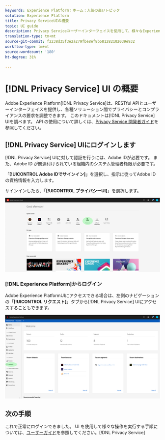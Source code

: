 ```yaml
---
keywords: Experience Platform；ホーム；人気の高いトピック
solution: Experience Platform
title: Privacy ServiceUIの概要
topic: UI guide
description: Privacy Serviceユーザーインターフェイスを使用して、様々なExperience Cloudアプリケーション間でプライバシーリクエストを調整および監視し始めます。
translation-type: tm+mt
source-git-commit: f2238d35f3e2a279fbe8ef8b581282102039e932
workflow-type: tm+mt
source-wordcount: '180'
ht-degree: 31%

---
```



# [!DNL Privacy Service] UI の概要

Adobe Experience Platform[!DNL Privacy Service]は、RESTful APIとユーザーインターフェイスを提供し、各種ソリューション間でプライバシーとコンプライアンスの要求を調整できます。 このドキュメントは[!DNL Privacy Service] UIを調べます。 API の使用について詳しくは、[Privacy Service 開発者ガイド](../api/getting-started.md)を参照してください。

## [!DNL Privacy Service] UIにログインします

[!DNL Privacy Service] UIに対して認証を行うには、Adobe IDが必要です。 また、Adobe ID が関連付けられている組織内のシステム管理者権限が必要です。

「**[!UICONTROL Adobe IDでサインイン]**」を選択し、指示に従ってAdobe IDの資格情報を入力します。

サインインしたら、「**[!UICONTROL プライバシーUI]**」を選択します。

![](../images/ui-overview/quick-access.png)

### [!DNL Experience Platform]からログイン

Adobe Experience PlatformUIにアクセスできる場合は、左側のナビゲーションの「**[!UICONTROL リクエスト]**」タブから[!DNL Privacy Service] UIにアクセスすることもできます。

![](../images/ui-overview/platform.png)

## 次の手順

これで正常にログインできました。 UI を使用して様々な操作を実行する手順については、[ユーザーガイド](user-guide.md)を参照してください。[!DNL Privacy Service]